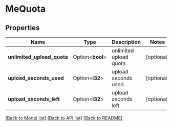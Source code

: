# MeQuota

## Properties

Name | Type | Description | Notes
------------ | ------------- | ------------- | -------------
**unlimited_upload_quota** | Option<**bool**> | unlimited upload quota. | [optional]
**upload_seconds_used** | Option<**i32**> | upload seconds used. | [optional]
**upload_seconds_left** | Option<**i32**> | upload seconds left. | [optional]

[[Back to Model list]](../README.md#documentation-for-models) [[Back to API list]](../README.md#documentation-for-api-endpoints) [[Back to README]](../README.md)


